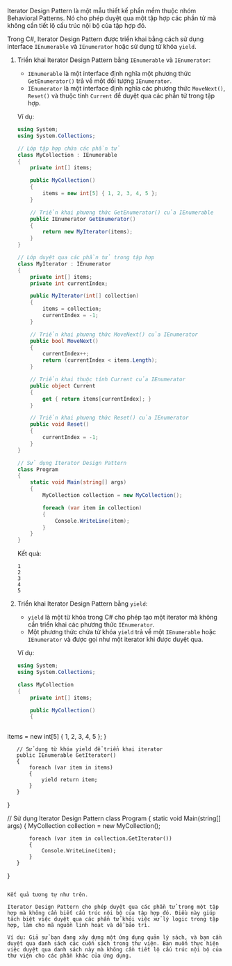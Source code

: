 Iterator Design Pattern là một mẫu thiết kế phần mềm thuộc nhóm Behavioral Patterns. Nó cho phép duyệt qua một tập hợp các phần tử mà không cần tiết lộ cấu trúc nội bộ của tập hợp đó.

Trong C#, Iterator Design Pattern được triển khai bằng cách sử dụng interface `IEnumerable` và `IEnumerator` hoặc sử dụng từ khóa `yield`.

1. Triển khai Iterator Design Pattern bằng `IEnumerable` và `IEnumerator`:
   - `IEnumerable` là một interface định nghĩa một phương thức `GetEnumerator()` trả về một đối tượng `IEnumerator`.
   - `IEnumerator` là một interface định nghĩa các phương thức `MoveNext()`, `Reset()` và thuộc tính `Current` để duyệt qua các phần tử trong tập hợp.

   Ví dụ:

   ```csharp
   using System;
   using System.Collections;

   // Lớp tập hợp chứa các phần tử
   class MyCollection : IEnumerable
   {
       private int[] items;

       public MyCollection()
       {
           items = new int[5] { 1, 2, 3, 4, 5 };
       }

       // Triển khai phương thức GetEnumerator() của IEnumerable
       public IEnumerator GetEnumerator()
       {
           return new MyIterator(items);
       }
   }

   // Lớp duyệt qua các phần tử trong tập hợp
   class MyIterator : IEnumerator
   {
       private int[] items;
       private int currentIndex;

       public MyIterator(int[] collection)
       {
           items = collection;
           currentIndex = -1;
       }

       // Triển khai phương thức MoveNext() của IEnumerator
       public bool MoveNext()
       {
           currentIndex++;
           return (currentIndex < items.Length);
       }

       // Triển khai thuộc tính Current của IEnumerator
       public object Current
       {
           get { return items[currentIndex]; }
       }

       // Triển khai phương thức Reset() của IEnumerator
       public void Reset()
       {
           currentIndex = -1;
       }
   }

   // Sử dụng Iterator Design Pattern
   class Program
   {
       static void Main(string[] args)
       {
           MyCollection collection = new MyCollection();

           foreach (var item in collection)
           {
               Console.WriteLine(item);
           }
       }
   }
   ```

   Kết quả:
   ```
   1
   2
   3
   4
   5
   ```

2. Triển khai Iterator Design Pattern bằng `yield`:
   - `yield` là một từ khóa trong C# cho phép tạo một iterator mà không cần triển khai các phương thức `IEnumerator`.
   - Một phương thức chứa từ khóa `yield` trả về một `IEnumerable` hoặc `IEnumerator` và được gọi như một iterator khi được duyệt qua.

   Ví dụ:

   ```csharp
   using System;
   using System.Collections;

   class MyCollection
   {
       private int[] items;

       public MyCollection()
       {
          

 items = new int[5] { 1, 2, 3, 4, 5 };
       }

       // Sử dụng từ khóa yield để triển khai iterator
       public IEnumerable GetIterator()
       {
           foreach (var item in items)
           {
               yield return item;
           }
       }
   }

   // Sử dụng Iterator Design Pattern
   class Program
   {
       static void Main(string[] args)
       {
           MyCollection collection = new MyCollection();

           foreach (var item in collection.GetIterator())
           {
               Console.WriteLine(item);
           }
       }
   }
   ```

   Kết quả tương tự như trên.

Iterator Design Pattern cho phép duyệt qua các phần tử trong một tập hợp mà không cần biết cấu trúc nội bộ của tập hợp đó. Điều này giúp tách biệt việc duyệt qua các phần tử khỏi việc xử lý logic trong tập hợp, làm cho mã nguồn linh hoạt và dễ bảo trì.

Ví dụ: Giả sử bạn đang xây dựng một ứng dụng quản lý sách, và bạn cần duyệt qua danh sách các cuốn sách trong thư viện. Bạn muốn thực hiện việc duyệt qua danh sách này mà không cần tiết lộ cấu trúc nội bộ của thư viện cho các phần khác của ứng dụng.
